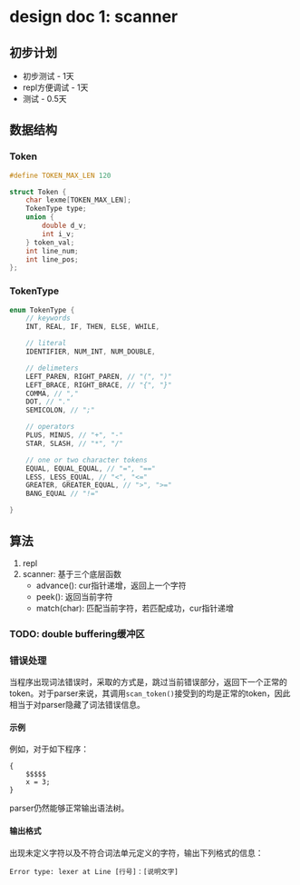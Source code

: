 # design doc 1: scanner

## 初步计划

+ 初步测试 - 1天
+ repl方便调试 - 1天
+ 测试 - 0.5天

## 数据结构

### Token

```c
#define TOKEN_MAX_LEN 120

struct Token {
    char lexme[TOKEN_MAX_LEN];
    TokenType type;
    union {
        double d_v;
        int i_v;
    } token_val;
    int line_num;
    int line_pos;
};
```

### TokenType

```c
enum TokenType {
    // keywords
    INT, REAL, IF, THEN, ELSE, WHILE,

    // literal
    IDENTIFIER, NUM_INT, NUM_DOUBLE,

    // delimeters
    LEFT_PAREN, RIGHT_PAREN, // "(", ")"
    LEFT_BRACE, RIGHT_BRACE, // "{", "}"
    COMMA, // ","
    DOT, // "."
    SEMICOLON, // ";"

    // operators
    PLUS, MINUS, // "+", "-"
    STAR, SLASH, // "*", "/"

    // one or two character tokens
    EQUAL, EQUAL_EQUAL, // "=", "=="
    LESS, LESS_EQUAL, // "<", "<="
    GREATER, GREATER_EQUAL, // ">", ">="
    BANG_EQUAL // "!="

}
```

## 算法

1. repl
2. scanner: 基于三个底层函数
    + advance(): cur指针递增，返回上一个字符
    + peek(): 返回当前字符
    + match(char): 匹配当前字符，若匹配成功，cur指针递增 

### TODO: double buffering缓冲区

### 错误处理

当程序出现词法错误时，采取的方式是，跳过当前错误部分，返回下一个正常的token。对于parser来说，其调用`scan_token()`接受到的均是正常的token，因此相当于对parser隐藏了词法错误信息。

#### 示例

例如，对于如下程序：

```
{
    $$$$$
    x = 3;
}
```

parser仍然能够正常输出语法树。

#### 输出格式

出现未定义字符以及不符合词法单元定义的字符，输出下列格式的信息：

```Error type: lexer at Line [行号]：[说明文字]```
